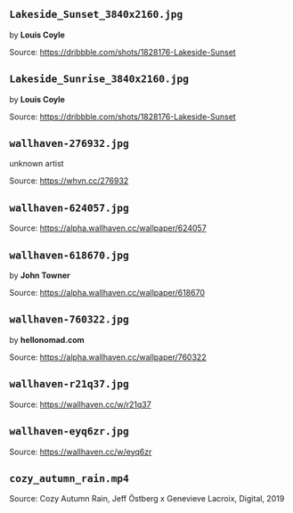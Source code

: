 ## `Lakeside_Sunset_3840x2160.jpg`
by **Louis Coyle**

Source: https://dribbble.com/shots/1828176-Lakeside-Sunset


## `Lakeside_Sunrise_3840x2160.jpg`
by **Louis Coyle**

Source: https://dribbble.com/shots/1828176-Lakeside-Sunset

## `wallhaven-276932.jpg`
unknown artist

Source: https://whvn.cc/276932


## `wallhaven-624057.jpg`

Source: https://alpha.wallhaven.cc/wallpaper/624057

## `wallhaven-618670.jpg`
by **John Towner**

Source: https://alpha.wallhaven.cc/wallpaper/618670

## `wallhaven-760322.jpg`
by **hellonomad.com**

Source: https://alpha.wallhaven.cc/wallpaper/760322

## `wallhaven-r21q37.jpg`

Source: https://wallhaven.cc/w/r21q37

## `wallhaven-eyq6zr.jpg`

Source: https://wallhaven.cc/w/eyq6zr

## `cozy_autumn_rain.mp4`

Source: Cozy Autumn Rain, Jeff Östberg x Genevieve Lacroix, Digital, 2019
